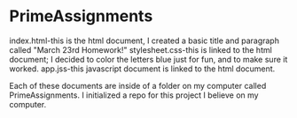  
# PrimeAssignments
index.html-this is the html document, I created a basic title and paragraph called "March 23rd Homework!"
stylesheet.css-this is linked to the html document; I decided to color the letters blue just for fun, and to make sure it worked. 
app.jss-this javascript document is linked to the html document. 

Each of these documents are inside of a folder on my computer called PrimeAssignments.  I initialized a repo for this project I believe on my computer.
